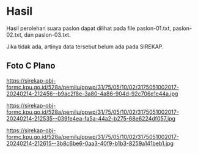 # Hasil

Hasil perolehan suara paslon dapat dilihat pada file paslon-01.txt, paslon-02.txt, dan paslon-03.txt.

Jika tidak ada, artinya data tersebut belum ada pada SIREKAP.

## Foto C Plano

https://sirekap-obj-formc.kpu.go.id/528a/pemilu/ppwp/31/75/05/10/02/3175051002017-20240214-212456--b9ac2f8e-3a80-4a86-904d-92c706e1e44a.jpg

https://sirekap-obj-formc.kpu.go.id/528a/pemilu/ppwp/31/75/05/10/02/3175051002017-20240214-212535--039fe4ea-fa5a-44a2-b275-68e6224df057.jpg

https://sirekap-obj-formc.kpu.go.id/528a/pemilu/ppwp/31/75/05/10/02/3175051002017-20240214-212615--3b8c6be6-0aa3-40f9-b1b3-8259a141beb1.jpg
